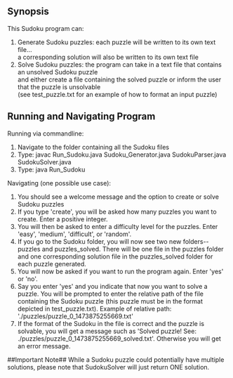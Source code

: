 ## Synopsis

This Sudoku program can: <br />
1.  Generate Sudoku puzzles: each puzzle will be written to its own text file… <br />
    a corresponding solution will also be written to its own text file <br />
2.  Solve Sudoku puzzles: the program can take in a text file that contains an unsolved Sudoku puzzle <br />
    and either create a file containing the solved puzzle or inform the user that the puzzle is unsolvable <br /> (see test_puzzle.txt for an example of how to format an input puzzle) <br />


## Running and Navigating Program

Running via commandline:
1.	Navigate to the folder containing all the Sudoku files
2.	Type: javac Run_Sudoku.java Sudoku_Generator.java SudokuParser.java SudokuSolver.java
3.	Type: java Run_Sudoku

Navigating (one possible use case):
1.  You should see a welcome message and the option to create or solve
    Sudoku puzzles
2.  If you type 'create', you will be asked how many puzzles you want to create. Enter a positive integer.
3.  You will then be asked to enter a difficulty level for the puzzles.
    Enter 'easy', 'medium', 'difficult', or 'random'.
4.  If you go to the Sudoku folder, you will now see two new folders--puzzles and puzzles_solved.
    There will be one file in the puzzles folder and one corresponding solution file in the puzzles_solved folder for each puzzle generated.
5.  You will now be asked if you want to run the program again. Enter 'yes' or 'no'.
6.  Say you enter 'yes' and you indicate that now you want to solve a puzzle. You will be prompted
    to enter the relative path of the file containing the Sudoku puzzle (this puzzle must be in the format
    depicted in test_puzzle.txt). Example of relative path: './puzzles/puzzle_0_1473875255669.txt'
7.  If the format of the Sudoku in the file is correct and the puzzle is solvable, you will get a message
    such as 'Solved puzzle! See: ./puzzles/puzzle_0_1473875255669_solved.txt'. Otherwise you will get an error message.


##Important Note##
While a Sudoku puzzle could potentially have multiple solutions, please note that
SudokuSolver will just return ONE solution.
